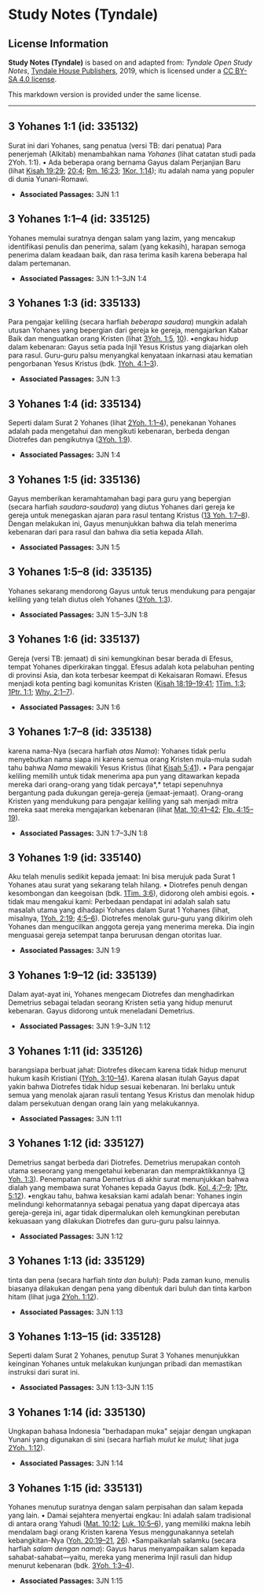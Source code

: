 # Study Notes (Tyndale)

## License Information

**Study Notes (Tyndale)** is based on and adapted from: _Tyndale Open Study Notes_, [Tyndale House Publishers](https://tyndaleopenresources.com/), 2019, which is licensed under a [CC BY-SA 4.0 license](https://creativecommons.org/licenses/by-sa/4.0/legalcode.en).

This markdown version is provided under the same license.



--------------------------------

## 3 Yohanes 1:1 (id: 335132)

Surat ini dari Yohanes, sang penatua (versi TB: dari penatua) Para penerjemah (Alkitab) menambahkan nama *Yohanes* (lihat catatan studi pada 2Yoh. 1:1). • Ada beberapa orang bernama Gayus dalam Perjanjian Baru (lihat [Kisah 19:29](https://ref.ly/Acts19:29); [20:4](https://ref.ly/Acts20:4); [Rm. 16:23](https://ref.ly/Rom16:23); [1Kor. 1:14](https://ref.ly/1Cor1:14)); itu adalah nama yang populer di dunia Yunani\-Romawi.

* **Associated Passages:** 3JN 1:1

## 3 Yohanes 1:1–4 (id: 335125)

Yohanes memulai suratnya dengan salam yang lazim, yang mencakup identifikasi penulis dan penerima, salam (yang kekasih), harapan semoga penerima dalam keadaan baik, dan rasa terima kasih karena beberapa hal dalam pertemanan.

* **Associated Passages:** 3JN 1:1–3JN 1:4

## 3 Yohanes 1:3 (id: 335133)

Para pengajar keliling (secara harfiah *beberapa saudara*) mungkin adalah utusan Yohanes yang bepergian dari gereja ke gereja, mengajarkan Kabar Baik dan menguatkan orang Kristen (lihat [3Yoh. 1:5](https://ref.ly/3John1:5), [10](https://ref.ly/3John1:10)). •engkau hidup dalam kebenaran: Gayus setia pada Injil Yesus Kristus yang diajarkan oleh para rasul. Guru\-guru palsu menyangkal kenyataan inkarnasi atau kematian pengorbanan Yesus Kristus (bdk. [1Yoh. 4:1–3](https://ref.ly/1John4:1-1John4:3)).

* **Associated Passages:** 3JN 1:3

## 3 Yohanes 1:4 (id: 335134)

Seperti dalam Surat 2 Yohanes (lihat [2Yoh. 1:1–4](https://ref.ly/2John1:1-2John1:4)), penekanan Yohanes adalah pada mengetahui dan mengikuti kebenaran, berbeda dengan Diotrefes dan pengikutnya ([3Yoh. 1:9](https://ref.ly/3John1:9)).

* **Associated Passages:** 3JN 1:4

## 3 Yohanes 1:5 (id: 335136)

Gayus memberikan keramahtamahan bagi para guru yang bepergian (secara harfiah *saudara\-saudara*) yang diutus Yohanes dari gereja ke gereja untuk menegaskan ajaran para rasul tentang Kristus ([13 Yoh. 1:7–8](https://ref.ly/3John1:7-3John1:8)). Dengan melakukan ini, Gayus menunjukkan bahwa dia telah menerima kebenaran dari para rasul dan bahwa dia setia kepada Allah.

* **Associated Passages:** 3JN 1:5

## 3 Yohanes 1:5–8 (id: 335135)

Yohanes sekarang mendorong Gayus untuk terus mendukung para pengajar keliling yang telah diutus oleh Yohanes ([3Yoh. 1:3](https://ref.ly/3John1:3)).

* **Associated Passages:** 3JN 1:5–3JN 1:8

## 3 Yohanes 1:6 (id: 335137)

Gereja (versi TB: jemaat) di sini kemungkinan besar berada di Efesus, tempat Yohanes diperkirakan tinggal. Efesus adalah kota pelabuhan penting di provinsi Asia, dan kota terbesar keempat di Kekaisaran Romawi. Efesus menjadi kota penting bagi komunitas Kristen ([Kisah 18:19–19:41](https://ref.ly/Acts18:19-Acts19:41); [1Tim. 1:3](https://ref.ly/1Tim1:3); [1Ptr. 1:1](https://ref.ly/1Pet1:1); [Why. 2:1–7](https://ref.ly/Rev2:1-Rev2:7)).

* **Associated Passages:** 3JN 1:6

## 3 Yohanes 1:7–8 (id: 335138)

karena nama\-Nya (secara harfiah *atas Nama*): Yohanes tidak perlu menyebutkan nama siapa ini karena semua orang Kristen mula\-mula sudah tahu bahwa *Nama* mewakili Yesus Kristus (lihat [Kisah 5:41](https://ref.ly/Acts5:41)). • Para pengajar keliling memilih untuk tidak menerima apa pun yang ditawarkan kepada mereka dari orang\-orang yang tidak percaya*,* tetapi sepenuhnya bergantung pada dukungan gereja\-gereja (jemaat\-jemaat). Orang\-orang Kristen yang mendukung para pengajar keliling yang sah menjadi mitra mereka saat mereka mengajarkan kebenaran (lihat [Mat. 10:41–42](https://ref.ly/Matt10:41-Matt10:42); [Flp. 4:15–19](https://ref.ly/Phil4:15-Phil4:19)).

* **Associated Passages:** 3JN 1:7–3JN 1:8

## 3 Yohanes 1:9 (id: 335140)

Aku telah menulis sedikit kepada jemaat: Ini bisa merujuk pada Surat 1 Yohanes atau surat yang sekarang telah hilang. • Diotrefes penuh dengan kesombongan dan keegoisan (bdk. [1Tim. 3:6](https://ref.ly/1Tim3:6)), didorong oleh ambisi egois. • tidak mau mengakui kami: Perbedaan pendapat ini adalah salah satu masalah utama yang dihadapi Yohanes dalam Surat 1 Yohanes (lihat, misalnya, [1Yoh. 2:19](https://ref.ly/1John2:19); [4:5–6](https://ref.ly/1John4:5-1John4:6)). Diotrefes menolak guru\-guru yang dikirim oleh Yohanes dan mengucilkan anggota gereja yang menerima mereka. Dia ingin menguasai gereja setempat tanpa berurusan dengan otoritas luar.

* **Associated Passages:** 3JN 1:9

## 3 Yohanes 1:9–12 (id: 335139)

Dalam ayat\-ayat ini, Yohanes mengecam Diotrefes dan menghadirkan Demetrius sebagai teladan seorang Kristen setia yang hidup menurut kebenaran. Gayus didorong untuk meneladani Demetrius.

* **Associated Passages:** 3JN 1:9–3JN 1:12

## 3 Yohanes 1:11 (id: 335126)

barangsiapa berbuat jahat: Diotrefes dikecam karena tidak hidup menurut hukum kasih Kristiani ([1Yoh. 3:10–14](https://ref.ly/1John3:10-1John3:14)). Karena alasan itulah Gayus dapat yakin bahwa Diotrefes tidak hidup sesuai kebenaran. Ini berlaku untuk semua yang menolak ajaran rasuli tentang Yesus Kristus dan menolak hidup dalam persekutuan dengan orang lain yang melakukannya.

* **Associated Passages:** 3JN 1:11

## 3 Yohanes 1:12 (id: 335127)

Demetrius sangat berbeda dari Diotrefes. Demetrius merupakan contoh utama seseorang yang mengetahui kebenaran dan mempraktikkannya ([3 Yoh. 1:3](https://ref.ly/3John1:3)). Penempatan nama Demetrius di akhir surat menunjukkan bahwa dialah yang membawa surat Yohanes kepada Gayus (bdk. [Kol. 4:7–9](https://ref.ly/Col4:7-Col4:9); [1Ptr. 5:12](https://ref.ly/1Pet5:12)). •engkau tahu, bahwa kesaksian kami adalah benar: Yohanes ingin melindungi kehormatannya sebagai penatua yang dapat dipercaya atas gereja\-gereja ini, agar tidak dipermalukan oleh kemungkinan perebutan kekuasaan yang dilakukan Diotrefes dan guru\-guru palsu lainnya.

* **Associated Passages:** 3JN 1:12

## 3 Yohanes 1:13 (id: 335129)

tinta dan pena (secara harfiah *tinta dan buluh*): Pada zaman kuno, menulis biasanya dilakukan dengan pena yang dibentuk dari buluh dan tinta karbon hitam (lihat juga [2Yoh. 1:12](https://ref.ly/2John1:12)).

* **Associated Passages:** 3JN 1:13

## 3 Yohanes 1:13–15 (id: 335128)

Seperti dalam Surat 2 Yohanes, penutup Surat 3 Yohanes menunjukkan keinginan Yohanes untuk melakukan kunjungan pribadi dan memastikan instruksi dari surat ini.

* **Associated Passages:** 3JN 1:13–3JN 1:15

## 3 Yohanes 1:14 (id: 335130)

Ungkapan bahasa Indonesia "berhadapan muka" sejajar dengan ungkapan Yunani yang digunakan di sini (secara harfiah *mulut ke mulut;* lihat juga [2Yoh. 1:12](https://ref.ly/2John1:12)).

* **Associated Passages:** 3JN 1:14

## 3 Yohanes 1:15 (id: 335131)

Yohanes menutup suratnya dengan salam perpisahan dan salam kepada yang lain. • Damai sejahtera menyertai engkau: Ini adalah salam tradisional di antara orang Yahudi ([Mat. 10:12](https://ref.ly/Matt10:12); [Luk. 10:5–6](https://ref.ly/Luke10:5-Luke10:6)), yang memiliki makna lebih mendalam bagi orang Kristen karena Yesus menggunakannya setelah kebangkitan\-Nya ([Yoh. 20:19–21](https://ref.ly/John20:19-John20:21), [26](https://ref.ly/John20:26)). •Sampaikanlah salamku (secara harfiah *salam dengan nama*): Gayus harus menyampaikan salam kepada sahabat\-sahabat—yaitu, mereka yang menerima Injil rasuli dan hidup menurut kebenaran (bdk. [3Yoh. 1:3–4](https://ref.ly/3John1:3-3John1:4)).

* **Associated Passages:** 3JN 1:15

